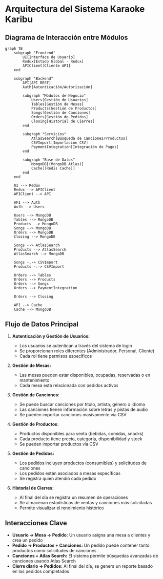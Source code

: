 # Arquitectura del Sistema Karaoke Karibu

## Diagrama de Interacción entre Módulos

```mermaid
graph TB
    subgraph "Frontend"
        UI[Interface de Usuario]
        Redux[Estado Global - Redux]
        APIClient[Cliente API]
    end
    
    subgraph "Backend"
        API[API REST]
        Auth[Autenticación/Autorización]
        
        subgraph "Módulos de Negocio"
            Users[Gestión de Usuarios]
            Tables[Gestión de Mesas]
            Products[Gestión de Productos]
            Songs[Gestión de Canciones]
            Orders[Gestión de Pedidos]
            Closing[Historial de Cierres]
        end
        
        subgraph "Servicios"
            AtlasSearch[Búsqueda de Canciones/Productos]
            CSVImport[Importación CSV]
            PaymentIntegration[Integración de Pagos]
        end
        
        subgraph "Base de Datos"
            MongoDB[(MongoDB Atlas)]
            Cache[(Redis Cache)]
        end
    end
    
    UI --> Redux
    Redux --> APIClient
    APIClient --> API
    
    API --> Auth
    Auth --> Users
    
    Users --> MongoDB
    Tables --> MongoDB
    Products --> MongoDB
    Songs --> MongoDB
    Orders --> MongoDB
    Closing --> MongoDB
    
    Songs --> AtlasSearch
    Products --> AtlasSearch
    AtlasSearch --> MongoDB
    
    Songs -.-> CSVImport
    Products -.-> CSVImport
    
    Orders --> Tables
    Orders --> Products
    Orders --> Songs
    Orders --> PaymentIntegration
    
    Orders --> Closing
    
    API --> Cache
    Cache --> MongoDB
```

## Flujo de Datos Principal

1. **Autenticación y Gestión de Usuarios:**
   - Los usuarios se autentican a través del sistema de login
   - Se proporcionan roles diferentes (Administrador, Personal, Cliente)
   - Cada rol tiene permisos específicos

2. **Gestión de Mesas:**
   - Las mesas pueden estar disponibles, ocupadas, reservadas o en mantenimiento
   - Cada mesa está relacionada con pedidos activos

3. **Gestión de Canciones:**
   - Se puede buscar canciones por título, artista, género o idioma
   - Las canciones tienen información sobre letras y pistas de audio
   - Se pueden importar canciones masivamente vía CSV

4. **Gestión de Productos:**
   - Productos disponibles para venta (bebidas, comidas, snacks)
   - Cada producto tiene precio, categoría, disponibilidad y stock
   - Se pueden importar productos vía CSV

5. **Gestión de Pedidos:**
   - Los pedidos incluyen productos (consumibles) y solicitudes de canciones
   - Los pedidos están asociados a mesas específicas
   - Se registra quien atendió cada pedido

6. **Historial de Cierres:**
   - Al final del día se registra un resumen de operaciones
   - Se almacenan estadísticas de ventas y canciones más solicitadas
   - Permite visualizar el rendimiento histórico

## Interacciones Clave

- **Usuario → Mesa → Pedido:** Un usuario asigna una mesa a clientes y crea un pedido
- **Pedido → Productos + Canciones:** Un pedido puede contener tanto productos como solicitudes de canciones
- **Canciones + Atlas Search:** El sistema permite búsquedas avanzadas de canciones usando Atlas Search
- **Cierre diario → Pedidos:** Al final del día, se genera un reporte basado en los pedidos completados

